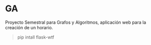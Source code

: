 # GA
Proyecto Semestral para Grafos y Algoritmos, aplicación web para la creación de un horario.
>pip intall flask-wtf